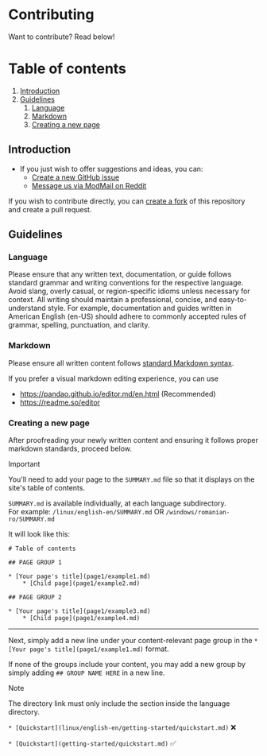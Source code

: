 # Contributing

Want to contribute? Read below!

# Table of contents

1. [Introduction](#introduction)
2. [Guidelines](#guidelines)
    1. [Language](#language)
    2. [Markdown](#markdown)
    3. [Creating a new page](#newpage)

## Introduction

- If you just wish to offer suggestions and ideas, you can:
   - [Create a new GitHub issue](https://github.com/mrc2rules/AsusTUF-Help-Guide/issues/new)
   - [Message us via ModMail on Reddit](https://www.reddit.com/message/compose?to=%2Fr/Asustuf&subject=AsusTUF%20Guide%20Contribution%20Request&message=Hello!%20I%20have%20some%20suggestions%20and%20ideas%20for%20the%20guide.%20TYPESUGGESTIONSHERE%20)
 
If you wish to contribute directly, you can [create a fork](https://github.com/mrc2rules/AsusTUF-Help-Guide/fork) of this repository and create a pull request.

## Guidelines <a name="guidelines"></a>

### Language <a name="language"></a>

Please ensure that any written text, documentation, or guide follows standard grammar and writing conventions for the respective language. Avoid slang, overly casual, or region-specific idioms unless necessary for context. All writing should maintain a professional, concise, and easy-to-understand style. For example, documentation and guides written in American English (en-US) should adhere to commonly accepted rules of grammar, spelling, punctuation, and clarity.

### Markdown <a name="markdown"></a>

Please ensure all written content follows [standard Markdown syntax](https://www.markdownguide.org/basic-syntax/). 

If you prefer a visual markdown editing experience, you can use
- https://pandao.github.io/editor.md/en.html (Recommended)
- https://readme.so/editor

### Creating a new page <a name="newpage"></a>

After proofreading your newly written content and ensuring it follows proper markdown standards, proceed below.

> [!IMPORTANT]
> You'll need to add your page to the `SUMMARY.md` file so that it displays on the site's table of contents.
> 
> `SUMMARY.md` is available individually, at each language subdirectory. 
> <br>For example: `/linux/english-en/SUMMARY.md` OR `/windows/romanian-ro/SUMMARY.md`



It will look like this:
```
# Table of contents​

## PAGE GROUP 1​

* [Your page's title](page1/example1.md)
    * [Child page](page1/example2.md)

## PAGE GROUP 2

* [Your page's title](page1/example3.md)
    * [Child page](page1/example4.md)

```
---
Next, simply add a new line under your content-relevant page group in the `* [Your page's title](page1/example1.md)` format.

If none of the groups include your content, you may add a new group by simply adding `## GROUP NAME HERE` in a new line.

> [!NOTE]  
> The directory link must only include the section inside the language directory.
> 
> `* [Quickstart](linux/english-en/getting-started/quickstart.md)` ❌
>
> `* [Quickstart](getting-started/quickstart.md)` ✅
> 
